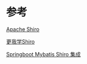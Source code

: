 # 参考
[Apache Shiro](https://shiro.apache.org/reference.html)

[更我学Shiro](https://jinnianshilongnian.iteye.com/blog/2018398)

[Springboot Mybatis Shiro 集成](https://www.jianshu.com/p/bf1f490aa70f)